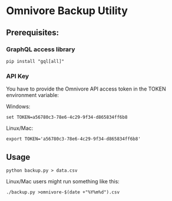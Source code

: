 # Omnivore Backup Utility

## Prerequisites:

### GraphQL access library

`pip install "gql[all]"`

### API Key

You have to provide the Omnivore API access token in the TOKEN environment variable:

Windows:

`set TOKEN=a56780c3-78e6-4c29-9f34-d865834ff6b8`

Linux/Mac:

`export TOKEN='a56780c3-78e6-4c29-9f34-d865834ff6b8'`

## Usage

`python backup.py > data.csv`

Linux/Mac users might run something like this:

`./backup.py >omnivore-$(date +"%Y%m%d").csv`
